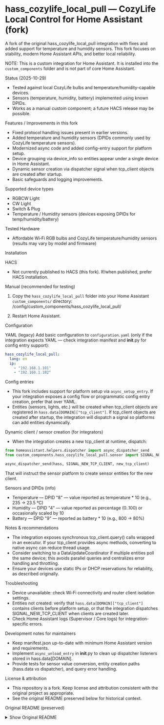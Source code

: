 # hass_cozylife_local_pull — CozyLife Local Control for Home Assistant (fork)

A fork of the original hass_cozylife_local_pull integration with fixes and added support for temperature and humidity sensors. This fork focuses on stability, modern Home Assistant APIs, and better local reliability.

NOTE: This is a custom integration for Home Assistant. It is installed into the `custom_components` folder and is not part of core Home Assistant.

Status (2025-10-29)
- Tested against local CozyLife bulbs and temperature/humidity-capable devices.
- Sensors (temperature, humidity, battery) implemented using known DPIDs.
- Works as a manual custom component; a future HACS release may be possible.

Features / Improvements in this fork
- Fixed protocol handling issues present in earlier versions.
- Added temperature and humidity sensors (DPIDs commonly used by CozyLife temperature sensors).
- Modernized async code and added config-entry support for platform setup.
- Device grouping via device_info so entities appear under a single device in Home Assistant.
- Dynamic sensor creation via dispatcher signal when tcp_client objects are created after startup.
- Basic safeguards and logging improvements.

Supported device types
- RGBCW Light
- CW Light
- Switch & Plug
- Temperature / Humidity sensors (devices exposing DPIDs for temp/humidity/battery)

Tested Hardware
- Affordable Wi‑Fi RGB bulbs and CozyLife temperature/humidity sensors (results may vary by model and firmware)

Installation

HACS
- Not currently published to HACS (this fork). If/when published, prefer HACS installation.

Manual (recommended for testing)
1. Copy the `hass_cozylife_local_pull` folder into your Home Assistant `custom_components/` directory:
   /config/custom_components/hass_cozylife_local_pull/

2. Restart Home Assistant.

Configuration

YAML (legacy)
Add basic configuration to `configuration.yaml` (only if the integration expects YAML — check integration manifest and __init__.py for config entry support):
```yaml
hass_cozylife_local_pull:
  lang: en
  ip:
    - "192.168.1.101"
    - "192.168.1.102"
```

Config entries
- This fork includes support for platform setup via `async_setup_entry`. If your integration exposes a config flow or programmatic config entry creation, prefer that over YAML.
- Entities (sensors, lights, etc.) will be created when tcp_client objects are registered in `hass.data[DOMAIN]["tcp_client"]`. If tcp_client objects are created after startup, the integration will dispatch a signal so platforms can add entities dynamically.

Dynamic client / sensor creation (for integrators)
- When the integration creates a new tcp_client at runtime, dispatch:
```py
from homeassistant.helpers.dispatcher import async_dispatcher_send
from custom_components.hass_cozylife_local_pull.sensor import SIGNAL_NEW_TCP_CLIENT

async_dispatcher_send(hass, SIGNAL_NEW_TCP_CLIENT, new_tcp_client)
```
That will instruct the sensor platform to create sensor entities for the new client.

Sensors and DPIDs (info)
- Temperature — DPID "8" — value reported as temperature * 10 (e.g., 235 -> 23.5 °C)
- Humidity — DPID "4" — value reported as percentage (0..100) or occasionally scaled by 10
- Battery — DPID "9" — reported as battery * 10 (e.g., 800 -> 80%)

Notes & recommendations
- The integration exposes synchronous tcp_client.query() calls wrapped in an executor. If your tcp_client provides async methods, converting to native async can reduce thread usage.
- Consider switching to a DataUpdateCoordinator if multiple entities poll the same device; this avoids parallel queries and centralizes error handling and throttling.
- Ensure your devices use static IPs or DHCP reservations for reliability, as described originally.

Troubleshooting
- Device unavailable: check Wi‑Fi connectivity and router client isolation settings.
- Entities not created: verify that `hass.data[DOMAIN]["tcp_client"]` contains clients before platform setup, or that the integration dispatches SIGNAL_NEW_TCP_CLIENT when clients are created later.
- Check Home Assistant logs (Supervisor / Core logs) for integration-specific errors.

Development notes for maintainers
- Keep manifest.json up-to-date with minimum Home Assistant version and requirements.
- Implement `async_unload_entry` in __init__.py to clean up dispatcher listeners stored in hass.data[DOMAIN].
- Provide tests for sensor value conversion, entity creation paths (hass.data vs dispatcher), and query error handling.

License & attribution
- This repository is a fork. Keep license and attribution consistent with the original project as appropriate.
- See the original README preserved below for historical context.

Original README (preserved)
<details>
  <summary>Show Original README</summary>
  (Original README preserved in this repository)
</details>
